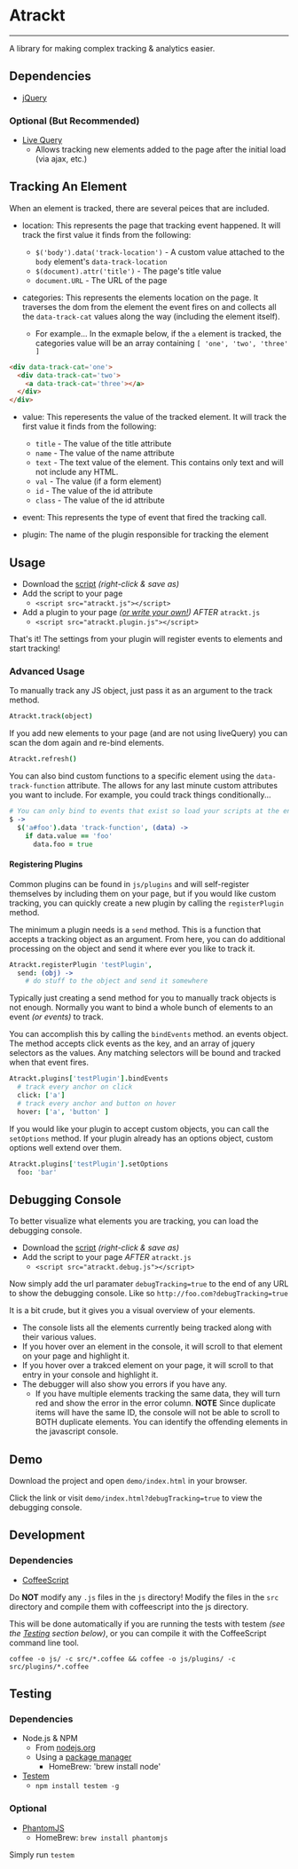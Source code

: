 # Atrackt
---

A library for making complex tracking & analytics easier.

## Dependencies

* [jQuery](http://jquery.com)

### Optional (But Recommended)

* [Live Query](https://github.com/brandonaaron/livequery)
  * Allows tracking new elements added to the page after the initial load (via ajax, etc.)

## Tracking An Element

When an element is tracked, there are several peices that are included.

* location: This represents the page that tracking event happened. It will track the first value it finds from the following:
  * `$('body').data('track-location')` - A custom value attached to the `body` element's `data-track-location`
  * `$(document).attr('title')` - The page's title value
  * `document.URL` - The URL of the page

* categories: This represents the elements location on the page.  It traverses the dom from the element the event fires on and collects all the `data-track-cat` values along the way (including the element itself).
  * For example... In the exmaple below, if the `a` element is tracked, the categories value will be an array containing `[ 'one', 'two', 'three' ]`

```html
<div data-track-cat='one'>
  <div data-track-cat='two'>
    <a data-track-cat='three'></a>
  </div>
</div>
```

* value: This reperesents the value of the tracked element.  It will track the first value it finds from the following:
  * `title` - The value of the title attribute
  * `name` - The value of the name attribute
  * `text` - The text value of the element. This contains only text and will not include any HTML.
  * `val` - The value (if a form element)
  * `id` - The value of the id attribute
  * `class` - The value of the id attribute

* event: This represents the type of event that fired the tracking call.

* plugin: The name of the plugin responsible for tracking the element

## Usage

* Download the [script](https://raw.github.com/brewster1134/atrackt/master/js/atrackt.js) _(right-click & save as)_
* Add the script to your page
  * `<script src="atrackt.js"></script>`
* Add a plugin to your page _([or write your own!](#registering-plugins))_ _AFTER_ `atrackt.js`
  * `<script src="atrackt.plugin.js"></script>`

That's it!  The settings from your plugin will register events to elements and start tracking!

### Advanced Usage

To manually track any JS object, just pass it as an argument to the track method.

```coffee
Atrackt.track(object)
```

If you add new elements to your page (and are not using liveQuery) you can scan the dom again and re-bind elements.

```coffee
Atrackt.refresh()
```

You can also bind custom functions to a specific element using the `data-track-function` attribute.  The allows for any last minute custom attributes you want to include. For example, you could track things conditionally...

```coffee
# You can only bind to events that exist so load your scripts at the end of the page, or fire them after the dom is ready with jQuery's document.ready event.
$ ->
  $('a#foo').data 'track-function', (data) ->
    if data.value == 'foo'
      data.foo = true
```

#### Registering Plugins

Common plugins can be found in `js/plugins` and will self-register themselves by including them on your page, but if you would like custom tracking, you can quickly create a new plugin by calling the `registerPlugin` method.

The minimum a plugin needs is a `send` method.  This is a function that accepts a tracking object as an argument.  From here, you can do additional processing on the object and send it where ever you like to track it.

```coffee
Atrackt.registerPlugin 'testPlugin',
  send: (obj) ->
    # do stuff to the object and send it somewhere
```

Typically just creating a send method for you to manually track objects is not enough.  Normally you want to bind a whole bunch of elements to an event _(or events)_ to track.

You can accomplish this by calling the `bindEvents` method. an events object.  The method accepts click events as the key, and an array of jquery selectors as the values.  Any matching selectors will be bound and tracked when that event fires.

```coffee
Atrackt.plugins['testPlugin'].bindEvents
  # track every anchor on click
  click: ['a']
  # track every anchor and button on hover
  hover: ['a', 'button' ]
```

If you would like your plugin to accept custom objects, you can call the `setOptions` method.  If your plugin already has an options object, custom options well extend over them.

```coffee
Atrackt.plugins['testPlugin'].setOptions
  foo: 'bar'
```

## Debugging Console

To better visualize what elements you are tracking, you can load the debugging console.

* Download the [script](https://raw.github.com/brewster1134/atrackt/master/js/atrackt.debug.js) _(right-click & save as)_
* Add the script to your page _AFTER_ `atrackt.js`
  * `<script src="atrackt.debug.js"></script>`

Now simply add the url paramater `debugTracking=true` to the end of any URL to show the debugging console.  Like so `http://foo.com?debugTracking=true`

It is a bit crude, but it gives you a visual overview of your elements.

* The console lists all the elements currently being tracked along with their various values.
* If you hover over an element in the console, it will scroll to that element on your page and highlight it.
* If you hover over a trakced element on your page, it will scroll to that entry in your console and highlight it.
* The debugger will also show you errors if you have any.
  * If you have multiple elements tracking the same data, they will turn red and show the error in the error column. **NOTE** Since duplicate items will have the same ID, the console will not be able to scroll to BOTH duplicate elements.  You can identify the offending elements in the javascript console.

## Demo

Download the project and open `demo/index.html` in your browser.

Click the link or visit `demo/index.html?debugTracking=true` to view the debugging console.

## Development

### Dependencies

* [CoffeeScript](http://coffeescript.org)

Do **NOT** modify any `.js` files in the `js` directory!  Modify the files in the `src` directory and compile them with coffeescript into the js directory.

This will be done automatically if you are running the tests with testem _(see the [Testing](#testing) section below)_, or you can compile it with the CoffeeScript command line tool.

`coffee -o js/ -c src/*.coffee && coffee -o js/plugins/ -c src/plugins/*.coffee`

## Testing

### Dependencies

* Node.js & NPM
  * From [nodejs.org](http://nodejs.org)
  * Using a [package manager](https://github.com/joyent/node/wiki/Installing-Node.js-via-package-manager)
    * HomeBrew: 'brew install node'
* [Testem](https://github.com/airportyh/testem)
  * `npm install testem -g`

### Optional

* [PhantomJS](http://phantomjs.org)
  * HomeBrew: `brew install phantomjs`

Simply run `testem`

